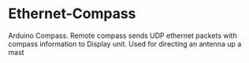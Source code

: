 # Ethernet-Compass
Arduino Compass. Remote compass sends UDP ethernet packets with compass information to Display unit. Used for directing an antenna up a mast
